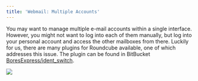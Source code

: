 ```yaml
---
title: 'Webmail: Multiple Accounts'
---
```


You may want to manage multiple e-mail accounts within a single interface. However, you might not want to log into each of them manually, but log into your personal account and access the other mailboxes from there. Luckily for us, there are many plugins for Roundcube available, one of which addresses this issue. The plugin can be found in BitBucket [BoresExpress/ident_switch](https://bitbucket.org/BoresExpress/ident_switch/src/master/).

![](https://i.imgur.com/rRIqtA8.jpg)




